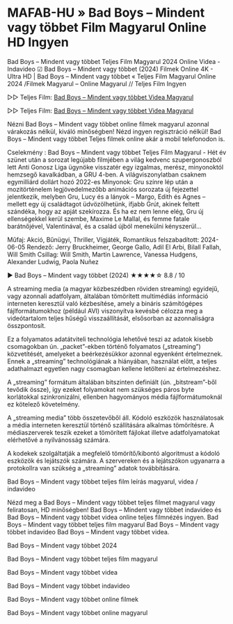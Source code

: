 # MAFAB-HU » Bad Boys – Mindent vagy többet Film Magyarul Online HD Ingyen

Bad Boys – Mindent vagy többet Teljes Film Magyarul 2024 Online Videa - Indavideo ☑ Bad Boys – Mindent vagy többet (2024) Filmek Online 4K - Ultra HD | Bad Boys – Mindent vagy többet « Teljes Film Magyarul Online 2024 /Filmek Magyarul – Online Magyarul // Teljes Film Ingyen

▷▷ Teljes Film: [Bad Boys – Mindent vagy többet Videa Magyarul](https://maxstream-best.blogspot.com/2024/07/bad-boys-mindent-vagy-tobbet-teljes-film.html)

▷▷ Teljes Film: [Bad Boys – Mindent vagy többet Videa Magyarul](https://maxstream-best.blogspot.com/2024/07/bad-boys-mindent-vagy-tobbet-teljes-film.html)

Nézni Bad Boys – Mindent vagy többet online filmek magyarul azonnal várakozás nélkül, kiváló minőségben! Nézd ingyen regisztráció nélkül! Bad Boys – Mindent vagy többet Teljes filmek online akár a mobil telefonodon is.

Cselekmény : Bad Boys – Mindent vagy többet Teljes Film Magyarul - Hét év szünet után a sorozat legújabb filmjében a világ kedvenc szupergonoszból lett Anti Gonosz Liga ügynöke visszatér egy izgalmas, merész, minyonoktól hemzsegő kavalkádban, a GRU 4-ben. A világviszonylatban csaknem egymilliárd dollárt hozó 2022-es Minyonok: Gru színre lép után a mozitörténelem legjövedelmezőbb animációs sorozata új fejezettel jelentkezik, melyben Gru, Lucy és a lányok – Margo, Edith és Agnes – mellett egy új családtagot üdvözölhetünk, ifjabb Grút, akinek feltett szándéka, hogy az apját szekírozza. És ha ez nem lenne elég, Gru új ellenségekkel kerül szembe, Maxime Le Mallal, és femme fatale barátnőjével, Valentinával, és a család újból menekülni kényszerül...

Műfaj:
Akció, Bűnügyi, Thriller, Vígjáték, Romantikus
felszabadított:
2024-06-05
Rendező:
Jerry Bruckheimer, George Gallo, Adil El Arbi, Bilall Fallah, Will Smith
Csillag:
Will Smith, Martin Lawrence, Vanessa Hudgens, Alexander Ludwig, Paola Nuñez

▶️ Bad Boys – Mindent vagy többet (2024) ★★★★☆ 8.8 / 10

A streaming media (a magyar közbeszédben röviden streaming) egyidejű, vagy azonnali adatfolyam, általában tömörített multimédiás információ interneten keresztül való kézbesítése, amely a bináris számítógépes fájlformátumokhoz (például AVI) viszonyítva kevésbé célozza meg a videótartalom teljes hűségű visszaállítását, elsősorban az azonnaliságra összpontosít.

Ez a folyamatos adatátviteli technológia lehetővé teszi az adatok kisebb csomagokban ún. „packet”-ekben történő folyamatos („streaming”) közvetítését, amelyeket a beérkezésükkor azonnal egyenként értelmeznek. Ennek a „streaming” technológiának a hiányában, használat előtt, a teljes adathalmazt egyetlen nagy csomagban kellene letölteni az értelmezéshez.

A „streaming” formátum általában bitszinten definiált (ún. „bitstream”-ből tevődik össze), így ezeket folyamokat nem szükséges páros byte korlátokkal szinkronizálni, ellenben hagyományos média fájlformátumoknál ez kötelező követelmény.

A „streaming media” több összetevőből áll. Kódoló eszközök használatosak a média interneten keresztül történő szállítására alkalmas tömörítésre. A médiaszerverek teszik ezeket a tömörített fájlokat illetve adatfolyamatokat elérhetővé a nyilvánosság számára.

A kodekek szolgáltatják a megfelelő tömörítő/kibontó algoritmust a kódoló eszközök és lejátszók számára. A szervereken és a lejátszókon ugyanarra a protokollra van szükség a „streaming” adatok továbbítására.

Bad Boys – Mindent vagy többet teljes film leírás magyarul, videa / indavideo

Nézd meg a Bad Boys – Mindent vagy többet teljes filmet magyarul vagy feliratosan, HD minőségben! Bad Boys – Mindent vagy többet indavideo és Bad Boys – Mindent vagy többet videa online teljes filmnézés ingyen. Bad Boys – Mindent vagy többet teljes film magyarul Bad Boys – Mindent vagy többet indavideo Bad Boys – Mindent vagy többet videa.

Bad Boys – Mindent vagy többet 2024

Bad Boys – Mindent vagy többet teljes film magyarul

Bad Boys – Mindent vagy többet videa

Bad Boys – Mindent vagy többet indavideo

Bad Boys – Mindent vagy többet online filmek

Bad Boys – Mindent vagy többet online magyarul

